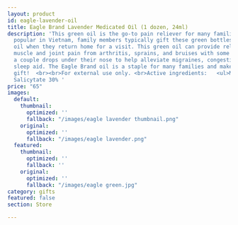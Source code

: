 ```yaml
---
layout: product
id: eagle-lavender-oil
title: Eagle Brand Lavender Medicated Oil (1 dozen, 24ml)
description: 'This green oil is the go-to pain reliever for many families. Especially
  popular in Vietnam, family members typically gift these green bottles of medicated
  oil when they return home for a visit. This green oil can provide relief for minor
  muscle and joint pain from arthritis, sprains, and bruises with some customers putting
  a couple drops under their nose to help alleviate migraines, congestion, or as a
  sleep aid. The Eagle Brand oil is a staple for many families and make for a great
  gift!  <br><br>For external use only. <br>Active ingredients:   <ul>Menthol 14.5%  <ul>Methyl
  Salicytate 30% '
price: "65"
images:
  default:
    thumbnail:
      optimized: ''
      fallback: "/images/eagle lavender thumbnail.png"
    original:
      optimized: ''
      fallback: "/images/eagle lavender.png"
  featured:
    thumbnail:
      optimized: ''
      fallback: ''
    original:
      optimized: ''
      fallback: "/images/eagle green.jpg"
category: gifts
featured: false
section: Store

---
```

